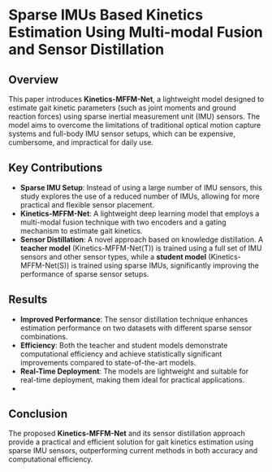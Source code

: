 # Sparse IMUs Based Kinetics Estimation Using Multi-modal Fusion and Sensor Distillation

## Overview
This paper introduces **Kinetics-MFFM-Net**, a lightweight model designed to estimate gait kinetic parameters (such as joint moments and ground reaction forces) using sparse inertial measurement unit (IMU) sensors. The model aims to overcome the limitations of traditional optical motion capture systems and full-body IMU sensor setups, which can be expensive, cumbersome, and impractical for daily use.

## Key Contributions
- **Sparse IMU Setup**: Instead of using a large number of IMU sensors, this study explores the use of a reduced number of IMUs, allowing for more practical and flexible sensor placement.
- **Kinetics-MFFM-Net**: A lightweight deep learning model that employs a multi-modal fusion technique with two encoders and a gating mechanism to estimate gait kinetics.
- **Sensor Distillation**: A novel approach based on knowledge distillation. A **teacher model** (Kinetics-MFFM-Net(T)) is trained using a full set of IMU sensors and other sensor types, while a **student model** (Kinetics-MFFM-Net(S)) is trained using sparse IMUs, significantly improving the performance of sparse sensor setups.
  
## Results
- **Improved Performance**: The sensor distillation technique enhances estimation performance on two datasets with different sparse sensor combinations.
- **Efficiency**: Both the teacher and student models demonstrate computational efficiency and achieve statistically significant improvements compared to state-of-the-art models.
- **Real-Time Deployment**: The models are lightweight and suitable for real-time deployment, making them ideal for practical applications.
- 
## Conclusion
The proposed **Kinetics-MFFM-Net** and its sensor distillation approach provide a practical and efficient solution for gait kinetics estimation using sparse IMU sensors, outperforming current methods in both accuracy and computational efficiency.

